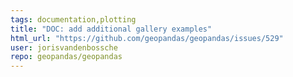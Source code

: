 ```yaml
---
tags: documentation,plotting
title: "DOC: add additional gallery examples"
html_url: "https://github.com/geopandas/geopandas/issues/529"
user: jorisvandenbossche
repo: geopandas/geopandas
---
```



